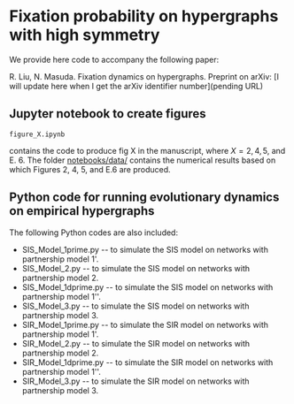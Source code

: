 # Fixation probability on hypergraphs with high symmetry

We provide here code to accompany the following paper:

R. Liu, N. Masuda.
Fixation dynamics on hypergraphs.
Preprint on arXiv: [I will update here when I get the arXiv identifier number](pending URL)

## Jupyter notebook to create figures

```
figure_X.ipynb
```
contains the code to produce fig X in the manuscript, where $X = 2, 4, 5$, and E. $6$.
The folder [notebooks/data/](https://github.com/RuodanL/fixation_probability/tree/main/notebooks/data) contains the numerical results based on which Figures 2, 4, 5, and E.6 are produced.

## Python code for running evolutionary dynamics on empirical hypergraphs

The following Python codes are also included:

- SIS_Model_1prime.py -- to simulate the SIS model on networks with partnership model 1'.
- SIS_Model_2.py -- to simulate the SIS model on networks with partnership model 2.
- SIS_Model_1dprime.py -- to simulate the SIS model on networks with partnership model 1''.
- SIS_Model_3.py -- to simulate the SIS model on networks with partnership model 3.
- SIR_Model_1prime.py -- to simulate the SIR model on networks with partnership model 1'.
- SIR_Model_2.py -- to simulate the SIR model on networks with partnership model 2.
- SIR_Model_1dprime.py -- to simulate the SIR model on networks with partnership model 1''.
- SIR_Model_3.py -- to simulate the SIR model on networks with partnership model 3.
